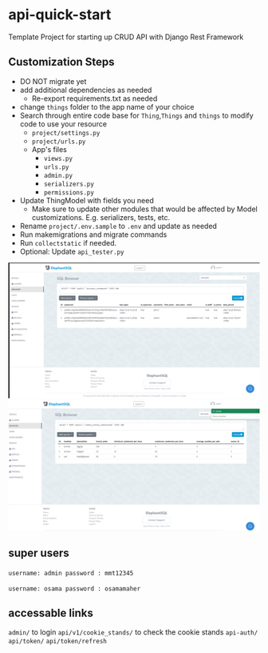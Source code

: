 # api-quick-start

Template Project for starting up CRUD API with Django Rest Framework

## Customization Steps

- DO NOT migrate yet
- add additional dependencies as needed
  - Re-export requirements.txt as needed
- change `things` folder to the app name of your choice
- Search through entire code base for `Thing`,`Things` and `things` to modify code to use your resource
  - `project/settings.py`
  - `project/urls.py`
  - App's files
    - `views.py`
    - `urls.py`
    - `admin.py`
    - `serializers.py`
    - `permissions.py`
- Update ThingModel with fields you need
  - Make sure to update other modules that would be affected by Model customizations. E.g. serializers, tests, etc.
- Rename `project/.env.sample` to `.env` and update as needed
- Run makemigrations and migrate commands
- Run `collectstatic` if needed.
- Optional: Update `api_tester.py`

![elephantDB](imgs/DB1.png)
![elephantDB2](imgs/DB2.png)

## super users

`username: admin password : mmt12345`

`username: osama password : osamamaher`

## accessable links 
`admin/` to login 
`api/v1/cookie_stands/` to check the cookie stands
`api-auth/`
`api/token/`
`api/token/refresh`

